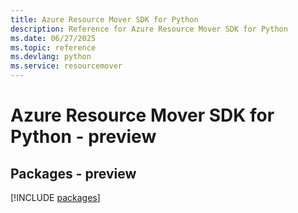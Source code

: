 ```yaml
---
title: Azure Resource Mover SDK for Python
description: Reference for Azure Resource Mover SDK for Python
ms.date: 06/27/2025
ms.topic: reference
ms.devlang: python
ms.service: resourcemover
---
```

# Azure Resource Mover SDK for Python - preview
## Packages - preview
[!INCLUDE [packages](resource-mover-index.md)]